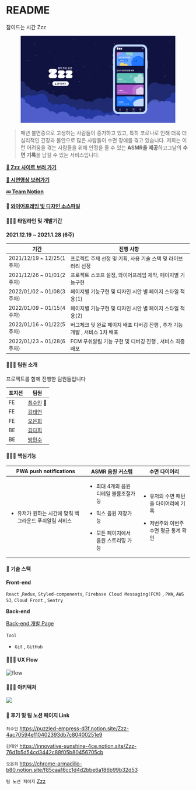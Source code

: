 # README

잠이드는 시간 Zzz

<figure><img src=".gitbook/assets/image.png" alt=""><figcaption></figcaption></figure>

> 매년 불면증으로 고생하는 사람들이 증가하고 있고, 특히 코로나로 인해 더욱 더 심리적인 긴장과 불안으로 많은 사람들이 수면 장애를 겪고 있습니다. 저희는 이런 어려움을 겪는 사람들을 위해 안정을 줄 수 있는 **ASMR을 제공**하고그날의 **수면 기록**을 남길 수 있는 서비스입니다.

[**🔗 Zzz 사이트 보러 가기**](https://zzzapp.co.kr/)

[**🎥 시연영상 보러가기**](https://www.youtube.com/watch?v=D4G0D7asSYU\&feature=emb\_logo)

[**💤 Team Notion**](https://www.notion.so/4-Zzz-329e8b67d7084050b688608e59c715de)

#### 🎨 [와이어프레임 및 디자인 소스파일 ](https://www.figma.com/file/Olg6eHxodc6GGrybOCcd66/Zzz\_Design-Asset?node-id=157%3A19056\&t=vwcc1TSYzsuBcS3i-1)

#### 🧑🏼‍💻 타임라인 및 개발기간

**2021.12.19 \~ 2021.1.28 (6주)**

| 기간                       | 진행 사항                                          |
| ------------------------ | ---------------------------------------------- |
| 2021/12/19 \~ 12/25(1주차) | 프로젝트 주제 선정 및 기획, 사용 기술 스택 및 라이브러리 선정           |
| 2021/12/26 \~ 01/01(2주차) | 프로젝트 스코프 설정, 와이어프레임 제작, 페이지별 기능구현              |
| 2022/01/02 \~ 01/08(3주차) | 페이지별 기능구현 및 디자인 시안 별 페이지 스타일 적용(1)             |
| 2022/01/09 \~ 01/15(4주차) | 페이지별 기능구현 및 디자인 시안 별 페이지 스타일 적용(2)             |
| 2022/01/16 \~ 01/22(5주차) | 버그체크 및 완료 페이지 배포 디버깅 진행 , 추가 기능 개발 , 서비스 1차 배포 |
| 2022/01/23 \~ 01/28(6주차) | FCM 푸쉬알림 기능 구현 및 디버깅 진행 , 서비스 최종 배포            |

#### 🧑🏼‍💻 팀원 소개

프로젝트를 함께 진행한 팀원들입니다

| 포지션 | 팀원                                    |
| --- | ------------------------------------- |
| FE  | [최수인](https://github.com/whl5105) 🔰  |
| FE  | [김태언](https://github.com/Taeeon-kim)  |
| FE  | [오은희](https://github.com/eundol0519)  |
| BE  | [김다희](https://github.com/huitopia)    |
| BE  | [방민수](https://github.com/skylermbang) |

#### 🧑🏼‍💻 핵심기능

| PWA push notifications                          | ASMR 음원 커스텀                                                                                             | 수면 다이어리                                                                     |
| ----------------------------------------------- | ------------------------------------------------------------------------------------------------------- | --------------------------------------------------------------------------- |
| <ul><li>유저가 원하는 시간에 맞춰 백그라운드 푸쉬알림 서비스</li></ul> | <ul><li>최대 4개의 음원 디테일 볼륨조절가능</li></ul><ul><li>믹스 음원 저장가능</li></ul><ul><li>모든 페이지에서 음원 스트리밍 가능</li></ul> | <ul><li>유저의 수면 패턴을 다이어리에 기록</li></ul><ul><li>저번주와 이번주 수면 평균 통계 확인</li></ul> |

#### 🔨 기술 스택

**Front-end**

`React` ,`Redux`, `Styled-components`, `Firebase Cloud Messaging(FCM)` , `PWA`, `AWS S3`, `Cloud Front` , `Sentry`

**Back-end**

[Back-end 개발 Page](https://github.com/ZzzProject0/zzzGit)

`Tool`

* `Git` , `GitHub`

#### 🧑🏼‍💻 UX Flow

![flow](https://user-images.githubusercontent.com/73993670/152635422-877a92f5-52d2-41e3-8751-7c1bc1a74978.png)

#### 🧑🏼‍💻 아키텍처

![](https://user-images.githubusercontent.com/73993670/152636666-05db154b-445d-4b07-8e07-7c47c1425edc.png)

#### 📝 후기 및 팀 노션 페이지 Link

`최수인` https://puzzled-empress-d3f.notion.site/Zzz-4ac70594e110402393db7c80400251e9

`김태언` https://innovative-sunshine-4ce.notion.site/Zzz-76d1b5d54cd3442c88f05b80456705cb

`오은희` https://chrome-armadillo-b80.notion.site/f85caa16cc1d4d2bbe6a186b99b32d53

`팀 노션 페이지` [Zzz](https://www.notion.so/4-Zzz-329e8b67d7084050b688608e59c715de)
